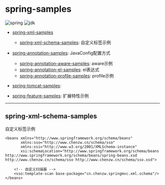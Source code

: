 # spring-samples


![spring](https://img.shields.io/badge/spring-4.3.24.RELEASE-green.svg)
![jdk](https://img.shields.io/badge/jdk-1.8-green.svg)

- [spring-xml-samples](spring-xml-samples)
  - [spring-xml-schema-samples](spring-xml-samples/spring-xml-schema-samples): 自定义标签示例

- [spring-annotation-samples](spring-annotation-samples): JavaConfig配置方式
  - [spring-annotation-aware-samples](spring-annotation-samples/spring-annotation-aware-samples): aware示例
  - [spring-annotation-el-samples](spring-annotation-samples/spring-annotation-el-samples): el表达式
  - [spring-annotation-profile-samples](spring-annotation-samples/spring-annotation-profile-samples): profile示例

- [spring-tomcat-samples](spring-tomcat-samples):
- [spring-feature-samples](spring-feature-samples): 扩展特性示例


---
## spring-xml-schema-samples

自定义标签示例

```
<beans xmlns="http://www.springframework.org/schema/beans"
       xmlns:sso="http://www.chenzw.cn/schema/sso"
       xmlns:xsi="http://www.w3.org/2001/XMLSchema-instance"
       xsi:schemaLocation="http://www.springframework.org/schema/beans http://www.springframework.org/schema/beans/spring-beans.xsd http://www.chenzw.cn/schema/sso http://www.chenzw.cn/schema/sso.xsd">

    <!-- 自定义扫描器 -->
    <sso:template-scan base-package="cn.chenzw.springmvc.xml.schema"/>
</beans>
```
